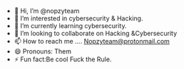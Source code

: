 - 👋 Hi, I’m @nopzyteam
- 👀 I’m interested in cybersecurity & Hacking.
- 🌱 I’m currently learning cybersecurity.
- 💞️ I’m looking to collaborate on Hacking &Cybersecurity
- 📫 How to reach me .... Nopzyteam@protonmail.com
- 😄 Pronouns: Them
- ⚡ Fun fact:Be cool Fuck the Rule.

